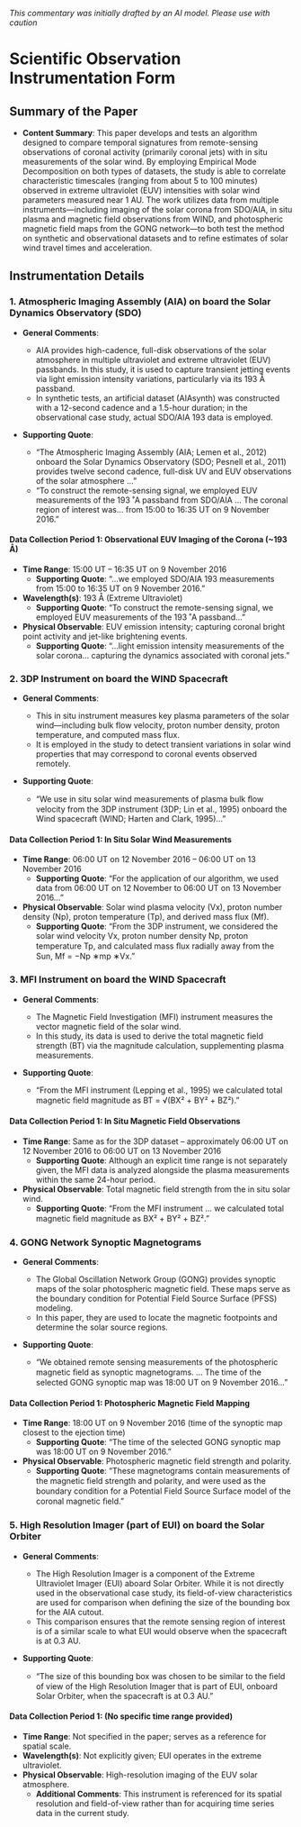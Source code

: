 _This commentary was initially drafted by an AI model. Please use with caution_

# Scientific Observation Instrumentation Form

## Summary of the Paper
- **Content Summary**: This paper develops and tests an algorithm designed to compare temporal signatures from remote-sensing observations of coronal activity (primarily coronal jets) with in situ measurements of the solar wind. By employing Empirical Mode Decomposition on both types of datasets, the study is able to correlate characteristic timescales (ranging from about 5 to 100 minutes) observed in extreme ultraviolet (EUV) intensities with solar wind parameters measured near 1 AU. The work utilizes data from multiple instruments—including imaging of the solar corona from SDO/AIA, in situ plasma and magnetic field observations from WIND, and photospheric magnetic field maps from the GONG network—to both test the method on synthetic and observational datasets and to refine estimates of solar wind travel times and acceleration.

## Instrumentation Details

### 1. Atmospheric Imaging Assembly (AIA) on board the Solar Dynamics Observatory (SDO)
- **General Comments**:
   - AIA provides high-cadence, full-disk observations of the solar atmosphere in multiple ultraviolet and extreme ultraviolet (EUV) passbands. In this study, it is used to capture transient jetting events via light emission intensity variations, particularly via its 193 Å passband.
   - In synthetic tests, an artificial dataset (AIAsynth) was constructed with a 12-second cadence and a 1.5-hour duration; in the observational case study, actual SDO/AIA 193 data is employed.
   
- **Supporting Quote**:
   - “The Atmospheric Imaging Assembly (AIA; Lemen et al., 2012) onboard the Solar Dynamics Observatory (SDO; Pesnell et al., 2011) provides twelve second cadence, full-disk UV and EUV observations of the solar atmosphere …”
   - “To construct the remote-sensing signal, we employed EUV measurements of the 193 ˚A passband from SDO/AIA … The coronal region of interest was... from 15:00 to 16:35 UT on 9 November 2016.”
   
#### Data Collection Period 1: Observational EUV Imaging of the Corona (~193 Å)
- **Time Range**: 15:00 UT – 16:35 UT on 9 November 2016
   - **Supporting Quote**: “…we employed SDO/AIA 193 measurements from 15:00 to 16:35 UT on 9 November 2016.”
- **Wavelength(s)**: 193 Å (Extreme Ultraviolet)
   - **Supporting Quote**: “To construct the remote-sensing signal, we employed EUV measurements of the 193 ˚A passband…”
- **Physical Observable**: EUV emission intensity; capturing coronal bright point activity and jet-like brightening events.
   - **Supporting Quote**: “…light emission intensity measurements of the solar corona… capturing the dynamics associated with coronal jets.”

### 2. 3DP Instrument on board the WIND Spacecraft
- **General Comments**:
   - This in situ instrument measures key plasma parameters of the solar wind—including bulk flow velocity, proton number density, proton temperature, and computed mass flux.
   - It is employed in the study to detect transient variations in solar wind properties that may correspond to coronal events observed remotely.
   
- **Supporting Quote**:
   - “We use in situ solar wind measurements of plasma bulk ﬂow velocity from the 3DP instrument (3DP; Lin et al., 1995) onboard the Wind spacecraft (WIND; Harten and Clark, 1995)…”
   
#### Data Collection Period 1: In Situ Solar Wind Measurements
- **Time Range**: 06:00 UT on 12 November 2016 – 06:00 UT on 13 November 2016
   - **Supporting Quote**: “For the application of our algorithm, we used data from 06:00 UT on 12 November to 06:00 UT on 13 November 2016…”
- **Physical Observable**: Solar wind plasma velocity (Vx), proton number density (Np), proton temperature (Tp), and derived mass flux (Mf).
   - **Supporting Quote**: “From the 3DP instrument, we considered the solar wind velocity Vx, proton number density Np, proton temperature Tp, and calculated mass ﬂux radially away from the Sun, Mf = −Np ∗mp ∗Vx.”

### 3. MFI Instrument on board the WIND Spacecraft
- **General Comments**:
   - The Magnetic Field Investigation (MFI) instrument measures the vector magnetic field of the solar wind.
   - In this study, its data is used to derive the total magnetic field strength (BT) via the magnitude calculation, supplementing plasma measurements.
   
- **Supporting Quote**:
   - “From the MFI instrument (Lepping et al., 1995) we calculated total magnetic ﬁeld magnitude as BT = √(BX² + BY² + BZ²).”
   
#### Data Collection Period 1: In Situ Magnetic Field Observations
- **Time Range**: Same as for the 3DP dataset – approximately 06:00 UT on 12 November 2016 to 06:00 UT on 13 November 2016
   - **Supporting Quote**: Although an explicit time range is not separately given, the MFI data is analyzed alongside the plasma measurements within the same 24-hour period.
- **Physical Observable**: Total magnetic field strength from the in situ solar wind.
   - **Supporting Quote**: “From the MFI instrument … we calculated total magnetic ﬁeld magnitude as BX² + BY² + BZ².”

### 4. GONG Network Synoptic Magnetograms
- **General Comments**:
   - The Global Oscillation Network Group (GONG) provides synoptic maps of the solar photospheric magnetic field. These maps serve as the boundary condition for Potential Field Source Surface (PFSS) modeling.
   - In this paper, they are used to locate the magnetic footpoints and determine the solar source regions.
   
- **Supporting Quote**:
   - “We obtained remote sensing measurements of the photospheric magnetic ﬁeld as synoptic magnetograms. … The time of the selected GONG synoptic map was 18:00 UT on 9 November 2016…”
   
#### Data Collection Period 1: Photospheric Magnetic Field Mapping
- **Time Range**: 18:00 UT on 9 November 2016 (time of the synoptic map closest to the ejection time)
   - **Supporting Quote**: “The time of the selected GONG synoptic map was 18:00 UT on 9 November 2016.”
- **Physical Observable**: Photospheric magnetic field strength and polarity.
   - **Supporting Quote**: “These magnetograms contain measurements of the magnetic ﬁeld strength and polarity, and were used as the boundary condition for a Potential Field Source Surface model of the coronal magnetic ﬁeld.”

### 5. High Resolution Imager (part of EUI) on board the Solar Orbiter
- **General Comments**:
   - The High Resolution Imager is a component of the Extreme Ultraviolet Imager (EUI) aboard Solar Orbiter. While it is not directly used in the observational case study, its field-of-view characteristics are used for comparison when defining the size of the bounding box for the AIA cutout.
   - This comparison ensures that the remote sensing region of interest is of a similar scale to what EUI would observe when the spacecraft is at 0.3 AU.
   
- **Supporting Quote**:
   - “The size of this bounding box was chosen to be similar to the ﬁeld of view of the High Resolution Imager that is part of EUI, onboard Solar Orbiter, when the spacecraft is at 0.3 AU.”
   
#### Data Collection Period 1: (No specific time range provided)
- **Time Range**: Not specified in the paper; serves as a reference for spatial scale.
- **Wavelength(s)**: Not explicitly given; EUI operates in the extreme ultraviolet.
- **Physical Observable**: High-resolution imaging of the EUV solar atmosphere.
   - **Additional Comments**: This instrument is referenced for its spatial resolution and field-of-view rather than for acquiring time series data in the current study.
